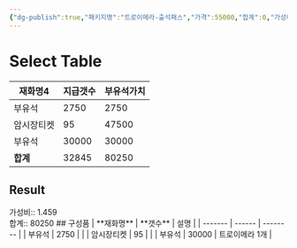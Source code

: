 ```yaml
---
{"dg-publish":true,"패키지명":"트로이메라-출석패스","가격":55000,"합계":0,"가성비":0,"permalink":"/Publish/Goods/Package/트로이메라-출석패스/","dgPassFrontmatter":true}
---
```



# Select Table
<div><table class="dataview table-view-table"><thead class="table-view-thead"><tr class="table-view-tr-header"><th class="table-view-th"><span>재화명</span><span class="dataview small-text">4</span></th><th class="table-view-th"><span>지급갯수</span></th><th class="table-view-th"><span>부유석가치</span></th></tr></thead><tbody class="table-view-tbody"><tr><td><span>부유석</span></td><td>2750</td><td>2750</td></tr><tr><td><span>암시장티켓</span></td><td>95</td><td>47500</td></tr><tr><td><span>부유석</span></td><td>30000</td><td>30000</td></tr><tr><td><span><strong>합계</strong></span></td><td>32845</td><td>80250</td></tr></tbody></table></div><p><span><h2 data-heading="Result" dir="auto">Result</h2></span></p><span><span>가성비:: 1.459 <br></span></span><span><span>합계:: 80250</span></span>
## 구성품
| **재화명** | **갯수** | 설명       |
| ------- | ------ | -------- |
| 부유석     | 2750   |          |
| 암시장티켓   | 95     |          |
| 부유석     | 30000  | 트로이메라 1개 |



